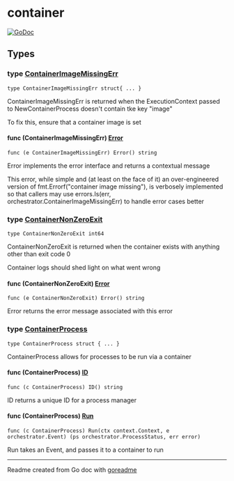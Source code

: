 # container

[![GoDoc](https://img.shields.io/badge/pkg.go.dev-doc-blue)](http://pkg.go.dev/github.com/dapper-data/dapper-orchestrator-contrib/container)

## Types

### type [ContainerImageMissingErr](/container_process.go#L31)

`type ContainerImageMissingErr struct{ ... }`

ContainerImageMissingErr is returned when the ExecutionContext passed to
NewContainerProcess doesn't contain tke key "image"

To fix this, ensure that a container image is set

#### func (ContainerImageMissingErr) [Error](/container_process.go#L39)

`func (e ContainerImageMissingErr) Error() string`

Error implements the error interface and returns a contextual message

This error, while simple and (at least on the face of it) an over-engineered
version of fmt.Errorf("container image missing"), is verbosely implemented
so that callers may use errors.Is(err, orchestrator.ContainerImageMissingErr)
to handle error cases better

### type [ContainerNonZeroExit](/container_process.go#L47)

`type ContainerNonZeroExit int64`

ContainerNonZeroExit is returned when the container exists with anything other
than exit code 0

Container logs should shed light on what went wrong

#### func (ContainerNonZeroExit) [Error](/container_process.go#L50)

`func (e ContainerNonZeroExit) Error() string`

Error returns the error message associated with this error

### type [ContainerProcess](/container_process.go#L55)

`type ContainerProcess struct { ... }`

ContainerProcess allows for processes to be run via a container

#### func (ContainerProcess) [ID](/container_process.go#L84)

`func (c ContainerProcess) ID() string`

ID returns a unique ID for a process manager

#### func (ContainerProcess) [Run](/container_process.go#L89)

`func (c ContainerProcess) Run(ctx context.Context, e orchestrator.Event) (ps orchestrator.ProcessStatus, err error)`

Run takes an Event, and passes it to a container to run

---
Readme created from Go doc with [goreadme](https://github.com/posener/goreadme)

